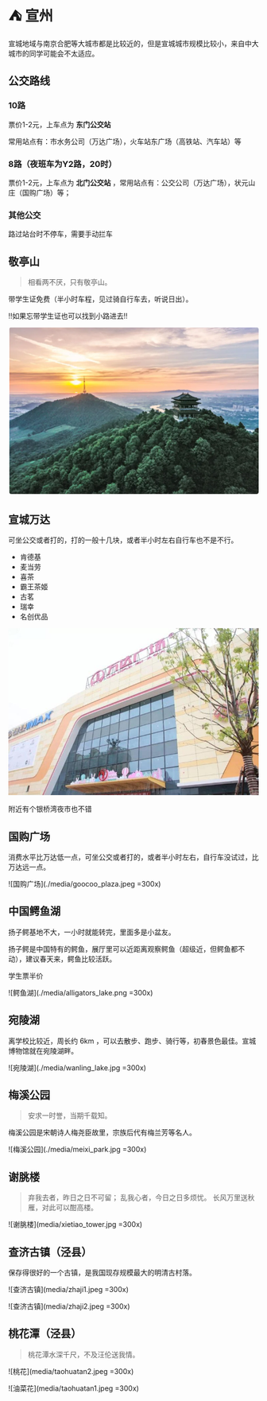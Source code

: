 # ⛺ 宣州

宣城地域与南京合肥等大城市都是比较近的，但是宣城城市规模比较小，来自中大城市的同学可能会不太适应。

## 公交路线

### 10路

票价1-2元，上车点为 **东门公交站**

常用站点有：市水务公司（万达广场），火车站东广场（高铁站、汽车站）等

### 8路（夜班车为Y2路，20时）

票价1-2元，上车点为 **北门公交站** ，常用站点有：公交公司（万达广场），状元山庄（国购广场）等；

### 其他公交

路过站台时不停车，需要手动拦车

## 敬亭山

> 相看两不厌，只有敬亭山。

带学生证免费（半小时车程，见过骑自行车去，听说日出）。

!!如果忘带学生证也可以找到小路进去!!

![敬亭山](./media/mt_jingting.png)

## 宣城万达

可坐公交或者打的，打的一般十几块，或者半小时左右自行车也不是不行。

- 肯德基
- 麦当劳
- 喜茶
- 霸王茶姬
- 古茗
- 瑞幸
- 名创优品

![万达广场](./media/wanda_plaza.jpeg)

附近有个银桥湾夜市也不错

## 国购广场

消费水平比万达低一点，可坐公交或者打的，或者半小时左右，自行车没试过，比万达远一点。

![国购广场](./media/goocoo_plaza.jpeg =300x)

## 中国鳄鱼湖

扬子鳄基地不大，一小时就能转完，里面多是小盆友。

扬子鳄是中国特有的鳄鱼，展厅里可以近距离观察鳄鱼（超级近，但鳄鱼都不动），建议春天来，鳄鱼比较活跃。

学生票半价

![鳄鱼湖](./media/alligators_lake.png =300x)

## 宛陵湖

离学校比较近，周长约 6km ，可以去散步、跑步、骑行等，初春景色最佳。宣城博物馆就在宛陵湖畔。

![宛陵湖](./media/wanling_lake.jpg =300x)

## 梅溪公园

> 安求一时誉，当期千载知。

梅溪公园是宋朝诗人梅尧臣故里，宗族后代有梅兰芳等名人。

![梅溪公园](./media/meixi_park.jpg =300x)

## 谢朓楼

> 弃我去者，昨日之日不可留；
> 乱我心者，今日之日多烦忧。
> 长风万里送秋雁，对此可以酣高楼。

![谢朓楼](media/xietiao_tower.jpg =300x)

## 查济古镇（泾县）

保存得很好的一个古镇，是我国现存规模最大的明清古村落。

![查济古镇](media/zhaji1.jpeg =300x)

![查济古镇](media/zhaji2.jpeg =300x)

## 桃花潭（泾县）

> 桃花潭水深千尺，不及汪伦送我情。

![桃花](media/taohuatan2.jpeg =300x)

![油菜花](media/taohuatan1.jpeg =300x)
